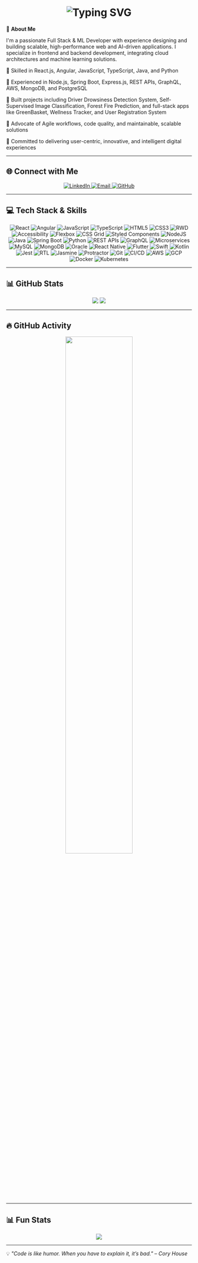 <h1 align="center">
  <img src="https://readme-typing-svg.herokuapp.com?font=Fira+Code&weight=600&size=22&pause=1000&color=36BCF7&center=true&vCenter=true&width=435&lines=Hi%2C+I'm+Mounika!;Senior+UI+Developer" alt="Typing SVG" />
</h1>

🚀 **About Me**  

I'm a passionate Full Stack & ML Developer with experience designing and building scalable, high-performance web and AI-driven applications. I specialize in frontend and backend development, integrating cloud architectures and machine learning solutions.

🔹 Skilled in React.js, Angular, JavaScript, TypeScript, Java, and Python

🔹 Experienced in Node.js, Spring Boot, Express.js, REST APIs, GraphQL, AWS, MongoDB, and PostgreSQL

🔹 Built projects including Driver Drowsiness Detection System, Self-Supervised Image Classification, Forest Fire Prediction, and full-stack apps like GreenBasket, Wellness    Tracker, and User Registration System

🔹 Advocate of Agile workflows, code quality, and maintainable, scalable solutions

🔹 Committed to delivering user-centric, innovative, and intelligent digital experiences

---

## 🌐 Connect with Me
<p align="center">
  <a href="www.linkedin.com/in/uppalapati-mounika">
    <img src="https://img.shields.io/badge/LinkedIn-%230077B5.svg?logo=linkedin&logoColor=white" alt="LinkedIn" />
  </a>
  <a href="mailto:uppalapati2001@gmail.com">
    <img src="https://img.shields.io/badge/Email-D14836?logo=gmail&logoColor=white" alt="Email" />
  </a>
  <a href="https://github.com/mounika1507">
    <img src="https://img.shields.io/badge/GitHub-181717.svg?logo=github&logoColor=white" alt="GitHub" />
  </a>
</p>

---

## 💻 Tech Stack & Skills

<p align="center">
  <!-- Frontend -->
  <img src="https://img.shields.io/badge/React-%2361DAFB.svg?style=for-the-badge&logo=react&logoColor=white" alt="React" />
  <img src="https://img.shields.io/badge/Angular-%23DD0031.svg?style=for-the-badge&logo=angular&logoColor=white" alt="Angular" />
  <img src="https://img.shields.io/badge/JavaScript-%23F7DF1E.svg?style=for-the-badge&logo=javascript&logoColor=black" alt="JavaScript" />
  <img src="https://img.shields.io/badge/TypeScript-%23007ACC.svg?style=for-the-badge&logo=typescript&logoColor=white" alt="TypeScript" />
  <img src="https://img.shields.io/badge/HTML5-E34F26?style=for-the-badge&logo=html5&logoColor=white" alt="HTML5" />
  <img src="https://img.shields.io/badge/CSS3-1572B6?style=for-the-badge&logo=css3&logoColor=white" alt="CSS3" />
  <img src="https://img.shields.io/badge/Responsive%20Web%20Design-F7DF1E?style=for-the-badge&logo=css3&logoColor=white" alt="RWD" />
  <img src="https://img.shields.io/badge/Accessibility-WCAG2.2-%23007ACC?style=for-the-badge" alt="Accessibility" />
  <img src="https://img.shields.io/badge/Flexbox-%23323330?style=for-the-badge&logo=css3&logoColor=white" alt="Flexbox" />
  <img src="https://img.shields.io/badge/CSS%20Grid-%23323330?style=for-the-badge&logo=css3&logoColor=white" alt="CSS Grid" />
  <img src="https://img.shields.io/badge/Styled%20Components-%23DB7093?style=for-the-badge" alt="Styled Components" />

  <!-- Backend -->
  <img src="https://img.shields.io/badge/Node.js-6DA55F?style=for-the-badge&logo=node.js&logoColor=white" alt="NodeJS" />
  <img src="https://img.shields.io/badge/Java-%23ED8B00.svg?style=for-the-badge&logo=openjdk&logoColor=white" alt="Java" />
  <img src="https://img.shields.io/badge/SpringBoot-%236DB33F.svg?style=for-the-badge&logo=springboot&logoColor=white" alt="Spring Boot" />
  <img src="https://img.shields.io/badge/Python-3776AB?style=for-the-badge&logo=python&logoColor=white" alt="Python" />
  <img src="https://img.shields.io/badge/REST%20APIs-6DB33F?style=for-the-badge" alt="REST APIs" />
  <img src="https://img.shields.io/badge/GraphQL-E10098?style=for-the-badge&logo=graphql&logoColor=white" alt="GraphQL" />
  <img src="https://img.shields.io/badge/Microservices-%236DB33F?style=for-the-badge" alt="Microservices" />

  <!-- Databases -->
  <img src="https://img.shields.io/badge/MySQL-4479A1.svg?style=for-the-badge&logo=mysql&logoColor=white" alt="MySQL" />
  <img src="https://img.shields.io/badge/MongoDB-%234ea94b.svg?style=for-the-badge&logo=mongodb&logoColor=white" alt="MongoDB" />
  <img src="https://img.shields.io/badge/Oracle-F80000?style=for-the-badge&logo=oracle&logoColor=white" alt="Oracle" />

  <!-- Mobile & App Development -->
  <img src="https://img.shields.io/badge/React%20Native-%2361DAFB?style=for-the-badge&logo=react&logoColor=white" alt="React Native" />
  <img src="https://img.shields.io/badge/Flutter-%2302569B?style=for-the-badge&logo=flutter&logoColor=white" alt="Flutter" />
  <img src="https://img.shields.io/badge/Swift-%23F05138?style=for-the-badge&logo=swift&logoColor=white" alt="Swift" />
  <img src="https://img.shields.io/badge/Kotlin-%23A97BFF?style=for-the-badge&logo=kotlin&logoColor=white" alt="Kotlin" />

  <!-- Testing & DevOps -->
  <img src="https://img.shields.io/badge/Jest-C21325?style=for-the-badge&logo=jest&logoColor=white" alt="Jest" />
  <img src="https://img.shields.io/badge/React%20Testing%20Library-E33332?style=for-the-badge&logo=testing-library&logoColor=white" alt="RTL" />
  <img src="https://img.shields.io/badge/Jasmine-8A4182?style=for-the-badge&logo=jasmine&logoColor=white" alt="Jasmine" />
  <img src="https://img.shields.io/badge/Protractor-%23000000?style=for-the-badge" alt="Protractor" />
  <img src="https://img.shields.io/badge/Git-%23F05033.svg?style=for-the-badge&logo=git&logoColor=white" alt="Git" />
  <img src="https://img.shields.io/badge/CI%2FCD-%23007ACC?style=for-the-badge" alt="CI/CD" />

  <!-- Cloud -->
  <img src="https://img.shields.io/badge/AWS-F7A600?style=for-the-badge&logo=amazon-aws&logoColor=white" alt="AWS" />
  <img src="https://img.shields.io/badge/GCP-%2300BFA5?style=for-the-badge&logo=googlecloud&logoColor=white" alt="GCP" />
  <img src="https://img.shields.io/badge/Docker-%230db7ed?style=for-the-badge&logo=docker&logoColor=white" alt="Docker" />
  <img src="https://img.shields.io/badge/Kubernetes-%232496ED?style=for-the-badge&logo=kubernetes&logoColor=white" alt="Kubernetes" />
</p>

---

## 📊 GitHub Stats
<p align="center">
  <img src="https://github-readme-stats.vercel.app/api?username=mounika1507&theme=blue-green&hide_border=false&include_all_commits=true&count_private=true" />
  <img src="https://nirzak-streak-stats.vercel.app/?user=mounika1507&theme=blue-green&hide_border=false" />
</p>

---

## 🔥 GitHub Activity
<p align="center">
  <img src="https://github-readme-activity-graph.vercel.app/graph?username=mounika1507&theme=github-dark&hide_border=true&area=true&height=200" width="60%" />
</p>

---

## 📊 Fun Stats
<p align="center">
  <img src="https://komarev.com/ghpvc/?username=mounika1507&color=blue&style=flat-square&label=Profile+Views" />
</p>

---

💡 _"Code is like humor. When you have to explain it, it’s bad." – Cory House_
